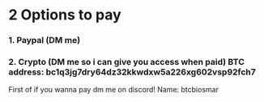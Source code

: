 # 2 Options to pay
### 1. Paypal (DM me)
### 2. Crypto (DM me so i can give you access when paid) BTC address: bc1q3jg7dry64dz32kkwdxw5a226xg602vsp92fch7

First of if you wanna pay dm me on discord! Name: btcbiosmar
